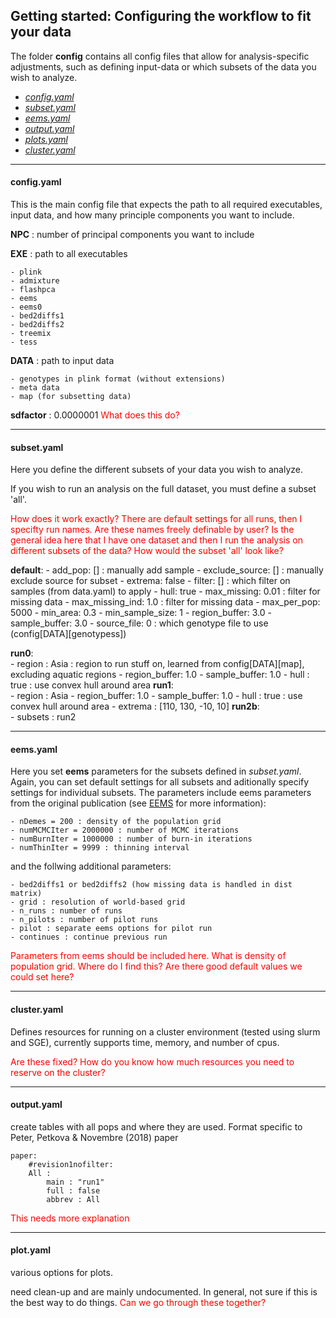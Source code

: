 ## Getting started: Configuring the workflow to fit your data

The folder **config** contains all config files that allow for analysis-specific adjustments, such as defining input-data or which subsets of the data you wish to analyze.

 - [*config.yaml*](#config.yaml)
 - [*subset.yaml*](#subset.yaml)
 - [*eems.yaml*](#eems.yaml)
 - [*output.yaml*](#output.yaml)
 - [*plots.yaml*](#plots.yaml)
 - [*cluster.yaml*](#cluster.yaml)

----
#### config.yaml

This is the main config file that expects the path to all required executables, input data, and how many principle components you want to include.

**NPC** : number of principal components you want to include


**EXE** : path to all executables

    - plink
    - admixture
    - flashpca
    - eems
    - eems0
    - bed2diffs1
    - bed2diffs2
    - treemix
    - tess


**DATA** : path to input data

    - genotypes in plink format (without extensions)
    - meta data
    - map (for subsetting data)

**sdfactor** : 0.0000001
<font color="red">What does this do?</font>


----

#### subset.yaml
Here you define the different subsets of your data you wish to analyze.

If you wish to run an analysis on the full dataset, you must define a subset 'all'.


<font color="red">How does it work exactly? There are default settings for all runs, then I specifty run names. Are these names freely definable by user? Is the general idea here that I have one dataset and then I run the analysis on different subsets of the data? How would the subset 'all' look like?</font>


   **__default__**:
    - add_pop: [] : manually add sample
    - exclude_source: [] : manually exclude source for subset
    - extrema: false
    - filter: [] : which filter on samples (from data.yaml) to apply
    - hull: true
    - max_missing: 0.01 : filter for missing data
    - max_missing_ind: 1.0 : filter for missing data
    - max_per_pop: 5000
    - min_area: 0.3
    - min_sample_size: 1
    - region_buffer: 3.0
    - sample_buffer: 3.0
    - source_file: 0 : which genotype file to use (config[DATA][genotypess])

  **run0**:                          
    - region : Asia : region to run stuff on, learned from config[DATA][map], excluding aquatic regions
    - region_buffer: 1.0
    - sample_buffer: 1.0
    - hull : true : use convex hull around area
  **run1**:                          
    - region : Asia
    - region_buffer: 1.0
    - sample_buffer: 1.0
    - hull : true : use convex hull around area
    - extrema : [110, 130, -10, 10]
  **run2b**:                          
    - subsets : run2



----

#### eems.yaml
Here you set **eems** parameters for the subsets defined in *subset.yaml*. Again, you can set default settings for all subsets and aditionally specify settings for individual subsets. The parameters include eems parameters from the original publication (see [EEMS](http://github.com/dipetkov/eems) for more information):

    - nDemes = 200 : density of the population grid
    - numMCMCIter = 2000000 : number of MCMC iterations
    - numBurnIter = 1000000 : number of burn-in iterations
    - numThinIter = 9999 : thinning interval

and the follwing additional parameters:

    - bed2diffs1 or bed2diffs2 (how missing data is handled in dist matrix)
    - grid : resolution of world-based grid
    - n_runs : number of runs
    - n_pilots : number of pilot runs
    - pilot : separate eems options for pilot run
    - continues : continue previous run


<font color="red">Parameters from eems should be included here. What is density of population grid. Where do I find this? Are there good default values we could set here?</font>

----

#### cluster.yaml

Defines resources for running on a cluster environment (tested using slurm and
SGE), currently supports time, memory, and number of cpus.

<font color="red">Are these fixed? How do you know how much resources you need to reserve on the cluster?</font>


----
#### output.yaml
create tables with all pops and where they are used. Format specific to
Peter, Petkova & Novembre (2018) paper

```
paper:
    #revision1nofilter:
    All :
        main : "run1"
        full : false
        abbrev : All
```

<font color="red">This needs more explanation</font>

----
#### plot.yaml
various options for plots.

need clean-up and are mainly undocumented. In general, not sure if this is the best way to do things. <font color="red">Can we go through these together?</font>  
